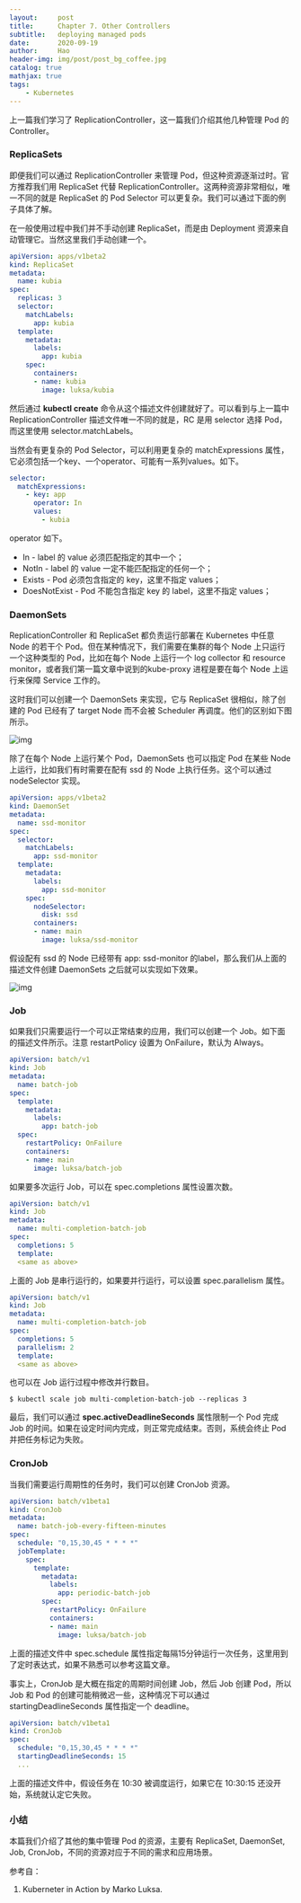 ```yaml
---
layout:     post
title:      Chapter 7. Other Controllers
subtitle:   deploying managed pods
date:       2020-09-19
author:     Hao
header-img: img/post/post_bg_coffee.jpg
catalog: true
mathjax: true
tags:
    - Kubernetes
---
```


上一篇我们学习了 ReplicationController，这一篇我们介绍其他几种管理 Pod 的 Controller。

### ReplicaSets

即便我们可以通过 ReplicationController 来管理 Pod，但这种资源逐渐过时。官方推荐我们用 ReplicaSet 代替 ReplicationController。这两种资源非常相似，唯一不同的就是 ReplicaSet 的 Pod Selector 可以更复杂。我们可以通过下面的例子具体了解。

在一般使用过程中我们并不手动创建 ReplicaSet，而是由 Deployment 资源来自动管理它。当然这里我们手动创建一个。

```yml
apiVersion: apps/v1beta2
kind: ReplicaSet
metadata:
  name: kubia
spec:
  replicas: 3
  selector:
    matchLabels:
      app: kubia
  template:
    metadata:
      labels:
        app: kubia
    spec:
      containers:
      - name: kubia
        image: luksa/kubia
```

然后通过 **kubectl create** 命令从这个描述文件创建就好了。可以看到与上一篇中 ReplicationController 描述文件唯一不同的就是，RC 是用 selector 选择 Pod，而这里使用 selector.matchLabels。

当然会有更复杂的 Pod Selector，可以利用更复杂的 matchExpressions 属性，它必须包括一个key、一个operator、可能有一系列values。如下。

```yml
selector:
  matchExpressions:
    - key: app
      operator: In
      values:
        - kubia
```

operator 如下。

+ In - label 的 value 必须匹配指定的其中一个；
+ NotIn - label 的 value 一定不能匹配指定的任何一个；
+ Exists - Pod 必须包含指定的 key，这里不指定 values；
+ DoesNotExist - Pod 不能包含指定 key 的 label，这里不指定 values；

### DaemonSets

ReplicationController 和 ReplicaSet 都负责运行部署在 Kubernetes 中任意 Node 的若干个 Pod。但在某种情况下，我们需要在集群的每个 Node 上只运行一个这种类型的 Pod，比如在每个 Node 上运行一个 log collector 和 resource monitor，或者我们第一篇文章中说到的kube-proxy 进程是要在每个 Node 上运行来保障 Service 工作的。

这时我们可以创建一个 DaemonSets 来实现，它与 ReplicaSet 很相似，除了创建的 Pod 已经有了 target Node 而不会被 Scheduler 再调度。他们的区别如下图所示。

![img](/img/post/post_daemonset.png)

除了在每个 Node 上运行某个 Pod，DaemonSets 也可以指定 Pod 在某些 Node 上运行，比如我们有时需要在配有 ssd 的 Node 上执行任务。这个可以通过 nodeSelector 实现。

```yml
apiVersion: apps/v1beta2
kind: DaemonSet
metadata:
  name: ssd-monitor
spec:
  selector:
    matchLabels:
      app: ssd-monitor
  template:
    metadata:
      labels:
        app: ssd-monitor
    spec:
      nodeSelector:
        disk: ssd
      containers:
      - name: main
        image: luksa/ssd-monitor
```

假设配有 ssd 的 Node 已经带有 app: ssd-monitor 的label，那么我们从上面的描述文件创建 DaemonSets 之后就可以实现如下效果。

![img](/img/post/post_ssd_monitor.png)

### Job

如果我们只需要运行一个可以正常结束的应用，我们可以创建一个 Job。如下面的描述文件所示。注意 restartPolicy 设置为 OnFailure，默认为 Always。

```yml
apiVersion: batch/v1
kind: Job
metadata:
  name: batch-job
spec:
  template:
    metadata:
      labels:
        app: batch-job
  spec:
    restartPolicy: OnFailure
    containers:
    - name: main
      image: luksa/batch-job
```

如果要多次运行 Job，可以在 spec.completions 属性设置次数。

```yml
apiVersion: batch/v1
kind: Job
metadata:
  name: multi-completion-batch-job
spec:
  completions: 5
  template:
  <same as above>
```

上面的 Job 是串行运行的，如果要并行运行，可以设置 spec.parallelism 属性。

```yml
apiVersion: batch/v1
kind: Job
metadata:
  name: multi-completion-batch-job
spec:
  completions: 5
  parallelism: 2
  template:
  <same as above>
```

也可以在 Job 运行过程中修改并行数目。

```
$ kubectl scale job multi-completion-batch-job --replicas 3
```

最后，我们可以通过 **spec.activeDeadlineSeconds** 属性限制一个 Pod 完成 Job 的时间。如果在设定时间内完成，则正常完成结束。否则，系统会终止 Pod 并把任务标记为失败。

### CronJob

当我们需要运行周期性的任务时，我们可以创建 CronJob 资源。

```yml
apiVersion: batch/v1beta1
kind: CronJob
metadata:
  name: batch-job-every-fifteen-minutes
spec:
  schedule: "0,15,30,45 * * * *"
  jobTemplate:
    spec:
      template:
        metadata:
          labels:
            app: periodic-batch-job
        spec:
          restartPolicy: OnFailure
          containers:
          - name: main
            image: luksa/batch-job
```

上面的描述文件中 spec.schedule 属性指定每隔15分钟运行一次任务，这里用到了定时表达式，如果不熟悉可以参考这篇文章。

事实上，CronJob 是大概在指定的周期时间创建 Job，然后 Job 创建 Pod，所以 Job 和 Pod 的创建可能稍微迟一些，这种情况下可以通过 startingDeadlineSeconds 属性指定一个 deadline。

```yml
apiVersion: batch/v1beta1
kind: CronJob
spec:
  schedule: "0,15,30,45 * * * *"
  startingDeadlineSeconds: 15
  ...
```

上面的描述文件中，假设任务在 10:30 被调度运行，如果它在 10:30:15 还没开始，系统就认定它失败。

### 小结

本篇我们介绍了其他的集中管理 Pod 的资源，主要有 ReplicaSet, DaemonSet, Job, CronJob，不同的资源对应于不同的需求和应用场景。

参考自：
1. Kuberneter in Action by Marko Luksa.

